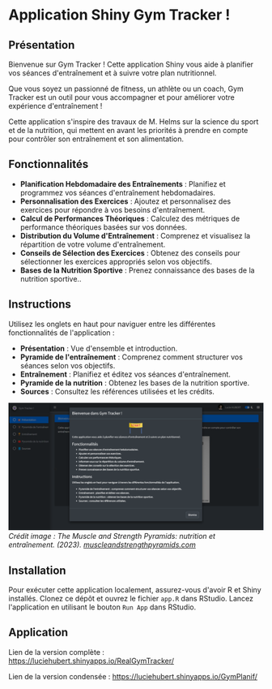 # Application Shiny Gym Tracker !
## Présentation
Bienvenue sur Gym Tracker ! Cette application Shiny vous aide à planifier vos séances d'entraînement et à suivre votre plan nutritionnel.

Que vous soyez un passionné de fitness, un athlète ou un coach, Gym Tracker est un outil pour vous accompagner et pour améliorer votre expérience d'entraînement !

Cette application s'inspire des travaux de M. Helms sur la science du sport et de la nutrition, qui mettent en avant les priorités à prendre en compte pour contrôler son entraînement et son alimentation.

## Fonctionnalités
- **Planification Hebdomadaire des Entraînements** : Planifiez et programmez vos séances d'entraînement hebdomadaires.
- **Personnalisation des Exercices** : Ajoutez et personnalisez des exercices pour répondre à vos besoins d'entraînement.
- **Calcul de Performances Théoriques** : Calculez des métriques de performance théoriques basées sur vos données.
- **Distribution du Volume d'Entraînement** : Comprenez et visualisez la répartition de votre volume d'entraînement.
- **Conseils de Sélection des Exercices** : Obtenez des conseils pour sélectionner les exercices appropriés selon vos objectifs.
- **Bases de la Nutrition Sportive** : Prenez connaissance des bases de la nutrition sportive..

## Instructions
Utilisez les onglets en haut pour naviguer entre les différentes fonctionnalités de l'application :
- **Présentation** : Vue d'ensemble et introduction.
- **Pyramide de l'entraînement** : Comprenez comment structurer vos séances selon vos objectifs.
- **Entraînement** : Planifiez et éditez vos séances d'entraînement.
- **Pyramide de la nutrition** : Obtenez les bases de la nutrition sportive.
- **Sources** : Consultez les références utilisées et les crédits.
  
![Gym Tracker Screenshot](screenshot.png)
*Crédit image : The Muscle and Strength Pyramids: nutrition et entraînement. (2023). [muscleandstrengthpyramids.com](https://muscleandstrengthpyramids.com/)*

## Installation
Pour exécuter cette application localement, assurez-vous d'avoir R et Shiny installés. Clonez ce dépôt et ouvrez le fichier `app.R` dans RStudio. Lancez l'application en utilisant le bouton `Run App` dans RStudio.

## Application
Lien de la version complète : https://luciehubert.shinyapps.io/RealGymTracker/

Lien de la version condensée : https://luciehubert.shinyapps.io/GymPlanif/
